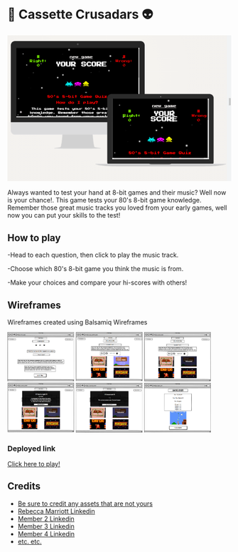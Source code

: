 # 🎸 **Cassette Crusadars** 👽 

![Responsivenes](assets/images/resoponsive.png)

Always wanted to test your hand at 8-bit games and their music? Well now is your chance!. This game tests your 80's 8-bit game knowledge. Remember those great music tracks you loved from your early games, well now you can put your skills to the test!


## How to play

-Head to each question, then click to play the music track.

-Choose which 80's 8-bit game you think the music is from.

-Make your choices and compare your hi-scores with others!


## Wireframes

Wireframes created using Balsamiq Wireframes

<p float="left">
  <img src="assets/images/Wireframe%201.png" width="150" />
  <img src="assets/images/Wireframe%202.png" width="150" /> 
  <img src="assets/images/Wireframe%203.png" width="150" />
  <img src="assets/images/Wireframe%204.png" width="150" />
  <img src="assets/images/Wireframe%205.png" width="150" /> 
  <img src="assets/images/Wireframe%206.png" width="150" />
</p>

### Deployed link

[Click here to play!](https://www.example.com)


## Credits

* [Be sure to credit any assets that are not yours](https://www.example.com)
* [Rebecca Marriott Linkedin](https://www.linkedin.com/in/rebecca-marriott-492571148/)
* [Member 2 Linkedin](https://www.linkedin.com)
* [Member 3 Linkedin](https://www.linkedin.com)
* [Member 4 Linkedin](https://www.linkedin.com)
* [etc. etc.](https://www.example.com)
